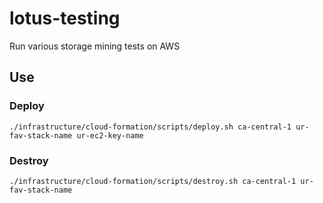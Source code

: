 # lotus-testing

Run various storage mining tests on AWS

## Use

### Deploy

```shell
./infrastructure/cloud-formation/scripts/deploy.sh ca-central-1 ur-fav-stack-name ur-ec2-key-name
```

### Destroy

```shell
./infrastructure/cloud-formation/scripts/destroy.sh ca-central-1 ur-fav-stack-name
```
